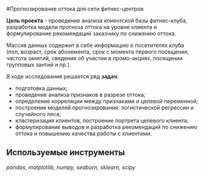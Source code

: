 #Прогнозирование оттока для сети фитнес-центров

**Цель проекта** - проведение анализа клиентской базы фитнес-клуба, разработка модели прогноза оттока на уровне клиента и формулирование рекомендаций заказчику по снижению оттока. 
    
Массив данных содержит в себе информацию о посетителях клуба (пол, возраст, срок абонемента, срок с момента первого посещения, частота занятий, сведения об участии в промо-акциях, посещении групповых зантий и пр.).

В ходе исследования решается ряд **задач**:
- подготовка данных; 
- проведение анализа признаков в разрезе оттока;
- определение корреляции между признаками и целевой переменной;
- построение моделей прогнозирования: логистической регрессии и случайного леса;
- кластеризация клиентов, построение портрета целевого клиента;
- формулирование выводов и разработка рекомендаций по снижению оттока и повышению качества работы с клиентами.

## Используемые инструменты
*pandas, matplotlib, numpy, seaborn, sklearn, scipy*
